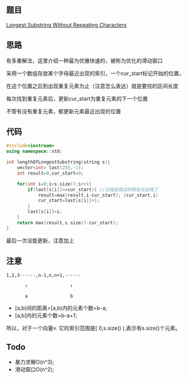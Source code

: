 ## 题目
[Longest Substring Without Repeating Characters](https://leetcode-cn.com/problems/longest-substring-without-repeating-characters/)
## 思路
有多重解法，这里介绍一种最为优雅快速的，被称为优化的滑动窗口

采用一个数组存放某个字母最近出现的索引，一个cur_start标记开始的位置，

在这个位置之后到出现重复元素为止（注意怎么表达）就是要找的区间长度

每次找到重复元素后，更新cur_start为重复元素的下一个位置

不管有没有重复元素，都更新元素最近出现的位置
## 代码
```c++
#include<iostream>
using namespace::std;

int lengthOfLongestSubstring(string s){
	vector<int> last(255,-1);
	int result=0,cur_start=0;

	for(int i=0;i<s.size();i++){
		if(last[s[i]]>=cur_start){ //已经出现过的现在又出现了
			result=max(result,i-cur_start); [cur_start,i)
			cur_start=last[s[i]]+1;
		}
		last[s[i]]=i;
	}
	return max(result,s.size()-cur_start);
}
```

最后一次没能更新，注意加上
## 注意
```
1,2,3······,n-1,n,n+1,······

       ↑                ↑
       
       a                b
```
* [a,b)间的距离=[a,b)内的元素个数=b-a;
* [a,b]内的元素个数=b-a+1;

所以，对于一个向量v. 它的索引范围是[ 0,s.size() ),表示有s.size()个元素。
## Todo
* 暴力求解O(n^3);
* 滑动窗口O(n^2);
